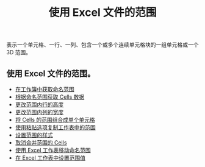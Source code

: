 ﻿---
title: 使用 Excel 文件的范围
second_title: Aspose.Cells Cloud Documen
linktitle: 响
type: docs
url: /zh/ranges/
aliases: [/working-with-ranges/]
keywords: Working with ranges on an Excel fil
description: 如何使用 Aspose.Cells Cloud REST API 处理 Excel 文件的范围。SDK 支持多种开发语言。它们包括 Android、C#、Go、Java、NodeJS、Perl、PHP、Python、Ruby 和 swift
weight: 100
---
表示一个单元格、一行、一列、包含一个或多个连续单元格块的一组单元格或一个 3D 范围。

## 使用 Excel 文件的范围。

- [在工作簿中获取命名范围](/cells/zh/get-named-ranges-inside-the-workbook/)
- [根据命名范围获取 Cells 数据](/cells/zh/get-cells-data-based-on-named-range/)
- [更改范围内行的高度](/cells/zh/cells/change-heights-of-rows-inside-the-range/)
- [更改范围内列的宽度](/cells/zh/change-widths-of-columns-inside-the-range/)
- [将 Cells 的范围组合成单个单元格](/cells/zh/combines-a-range-of-cells-into-a-single-cell/)
- [使用粘贴选项复制工作表中的范围](/cells/zh/copy-range-in-a-worksheet-with-paste-options/)
- [设置范围的样式](/cells/zh/set-the-style-of-the-range/)
- [取消合并范围的 Cells](/cells/zh/unmerge-merged-cells-of-the-range/)
- [使用 Excel 工作表移动命名范围](/cells/zh/move-a-named-ranged-with-a-excel-worksheet/)
- [在 Excel 工作表中设置范围值](/cells/zh/ranges/set-value/)
